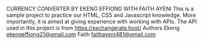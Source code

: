 CURRENCY CONVERTER BY EKENG EFFIONG WITH FAITH AYENI
This is a sample project to practice our HTML, CSS and Javascript knowledge. More importantly, it is aimed at giving experience with working with APIs. The API used in this project is from https://exchangerate.host/
Authors
Ekeng ekengeffiong21@gmail.com
Faith faithayeni481@gmail.com

